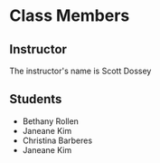 # Class Members

## Instructor

The instructor's name is Scott Dossey

## Students

* Bethany Rollen
* Janeane Kim
* Christina Barberes
* Janeane Kim

